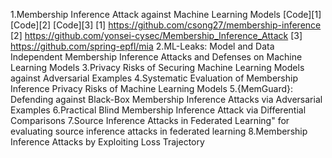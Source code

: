 1.Membership Inference Attack against Machine Learning Models 
[Code][1]
[Code][2]
[Code][3]
[1] https://github.com/csong27/membership-inference
[2] https://github.com/yonsei-cysec/Membership_Inference_Attack
[3] https://github.com/spring-epfl/mia
2.ML-Leaks: Model and Data Independent Membership Inference Attacks and Defenses on Machine Learning Models
3.Privacy Risks of Securing Machine Learning Models against Adversarial Examples
4.Systematic Evaluation of Membership Inference Privacy Risks of Machine Learning Models
5.{MemGuard}: Defending against Black-Box Membership Inference Attacks via Adversarial Examples
6.Practical Blind Membership Inference Attack via Differential Comparisons
7.Source Inference Attacks in Federated Learning" for evaluating source inference attacks in federated learning
8.Membership Inference Attacks by Exploiting Loss Trajectory
